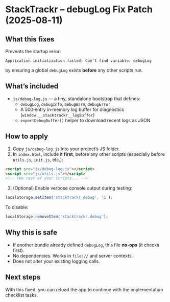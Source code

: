 # StackTrackr – debugLog Fix Patch (2025‑08‑11)

## What this fixes
Prevents the startup error:
```
Application initialization failed: Can't find variable: debugLog
```
by ensuring a global `debugLog` exists **before** any other scripts run.

## What’s included
- `js/debug-log.js` — a tiny, standalone bootstrap that defines:
  - `debugLog`, `debugInfo`, `debugWarn`, `debugError`
  - A 500‑entry in‑memory log buffer for diagnostics (`window.__stacktrackr__logBuffer`)
  - `exportDebugBuffer()` helper to download recent logs as JSON

## How to apply
1) Copy `js/debug-log.js` into your project’s JS folder.
2) In `index.html`, include it **first**, before any other scripts (especially before `utils.js`, `init.js`, etc.):
```html
<script src="js/debug-log.js"></script>
<script src="js/utils.js"></script>
<!-- the rest of your scripts... -->
```
3) (Optional) Enable verbose console output during testing:
```js
localStorage.setItem('stacktrackr.debug', '1');
```
To disable:
```js
localStorage.removeItem('stacktrackr.debug');
```

## Why this is safe
- If another bundle already defined `debugLog`, this file **no‑ops** (it checks first).
- No dependencies. Works in `file://` and server contexts.
- Does not alter your existing logging calls.

## Next steps
With this fixed, you can reload the app to continue with the implementation checklist tasks.